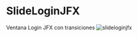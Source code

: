 # SlideLoginJFX
Ventana Login JFX con transiciones
![slideloginjfx](https://user-images.githubusercontent.com/35290259/48638777-e2f5db00-e9d1-11e8-8ae8-02eba848b6f4.PNG)
